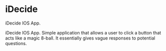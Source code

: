 # iDecide
iDecide IOS App.

iDecide IOS App. Simple application that allows a user to click a button that acts like a magic 8-ball. It essentially gives vague responses to potential questions.
